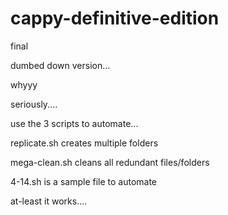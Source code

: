# cappy-definitive-edition
final

dumbed down version...

whyyy

seriously....

use the 3 scripts to automate...

replicate.sh creates multiple folders

mega-clean.sh cleans all redundant files/folders

4-14.sh is a sample file to automate

at-least it works....
